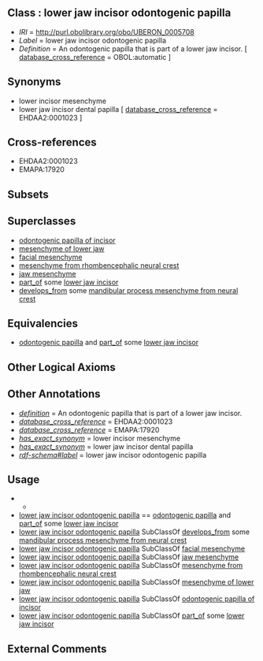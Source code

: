 
## Class : lower jaw incisor odontogenic papilla

 * *IRI* = http://purl.obolibrary.org/obo/UBERON_0005708
 * *Label* = lower jaw incisor odontogenic papilla
 * *Definition* = An odontogenic papilla that is part of a lower jaw incisor. [ [database_cross_reference](../../ef/oboInOwl#hasDbXref.md) = OBOL:automatic ]

## Synonyms

 * lower incisor mesenchyme
 * lower jaw incisor dental papilla [ [database_cross_reference](../../ef/oboInOwl#hasDbXref.md) = EHDAA2:0001023 ]

## Cross-references

 * EHDAA2:0001023
 * EMAPA:17920

## Subsets


## Superclasses

 * [odontogenic papilla of incisor](../../UBERON/17/UBERON_0003317.md)
 * [mesenchyme of lower jaw](../../UBERON/24/UBERON_0003324.md)
 * [facial mesenchyme](../../UBERON/91/UBERON_0009891.md)
 * [mesenchyme from rhombencephalic neural crest](../../UBERON/58/UBERON_0010258.md)
 * [jaw mesenchyme](../../UBERON/95/UBERON_0034995.md)
 * [part_of](../../BFO/50/BFO_0000050.md) some [lower jaw incisor](../../UBERON/51/UBERON_0003451.md)
 * [develops_from](../../RO/02/RO_0002202.md) some [mandibular process mesenchyme from neural crest](../../UBERON/36/UBERON_0010336.md)

## Equivalencies

 * [odontogenic papilla](../../UBERON/63/UBERON_0001763.md) and [part_of](../../BFO/50/BFO_0000050.md) some [lower jaw incisor](../../UBERON/51/UBERON_0003451.md)

## Other Logical Axioms


## Other Annotations

 * *[definition](../../IAO/15/IAO_0000115.md)* = An odontogenic papilla that is part of a lower jaw incisor.
 * *[database_cross_reference](../../ef/oboInOwl#hasDbXref.md)* = EHDAA2:0001023
 * *[database_cross_reference](../../ef/oboInOwl#hasDbXref.md)* = EMAPA:17920
 * *[has_exact_synonym](../../ym/oboInOwl#hasExactSynonym.md)* = lower incisor mesenchyme
 * *[has_exact_synonym](../../ym/oboInOwl#hasExactSynonym.md)* = lower jaw incisor dental papilla
 * *[rdf-schema#label](../../el/rdf-schema#label.md)* = lower jaw incisor odontogenic papilla

## Usage

 * -
 * [lower jaw incisor odontogenic papilla](../../UBERON/08/UBERON_0005708.md) == [odontogenic papilla](../../UBERON/63/UBERON_0001763.md) and [part_of](../../BFO/50/BFO_0000050.md) some [lower jaw incisor](../../UBERON/51/UBERON_0003451.md)
 * [lower jaw incisor odontogenic papilla](../../UBERON/08/UBERON_0005708.md) SubClassOf [develops_from](../../RO/02/RO_0002202.md) some [mandibular process mesenchyme from neural crest](../../UBERON/36/UBERON_0010336.md)
 * [lower jaw incisor odontogenic papilla](../../UBERON/08/UBERON_0005708.md) SubClassOf [facial mesenchyme](../../UBERON/91/UBERON_0009891.md)
 * [lower jaw incisor odontogenic papilla](../../UBERON/08/UBERON_0005708.md) SubClassOf [jaw mesenchyme](../../UBERON/95/UBERON_0034995.md)
 * [lower jaw incisor odontogenic papilla](../../UBERON/08/UBERON_0005708.md) SubClassOf [mesenchyme from rhombencephalic neural crest](../../UBERON/58/UBERON_0010258.md)
 * [lower jaw incisor odontogenic papilla](../../UBERON/08/UBERON_0005708.md) SubClassOf [mesenchyme of lower jaw](../../UBERON/24/UBERON_0003324.md)
 * [lower jaw incisor odontogenic papilla](../../UBERON/08/UBERON_0005708.md) SubClassOf [odontogenic papilla of incisor](../../UBERON/17/UBERON_0003317.md)
 * [lower jaw incisor odontogenic papilla](../../UBERON/08/UBERON_0005708.md) SubClassOf [part_of](../../BFO/50/BFO_0000050.md) some [lower jaw incisor](../../UBERON/51/UBERON_0003451.md)

## External Comments

